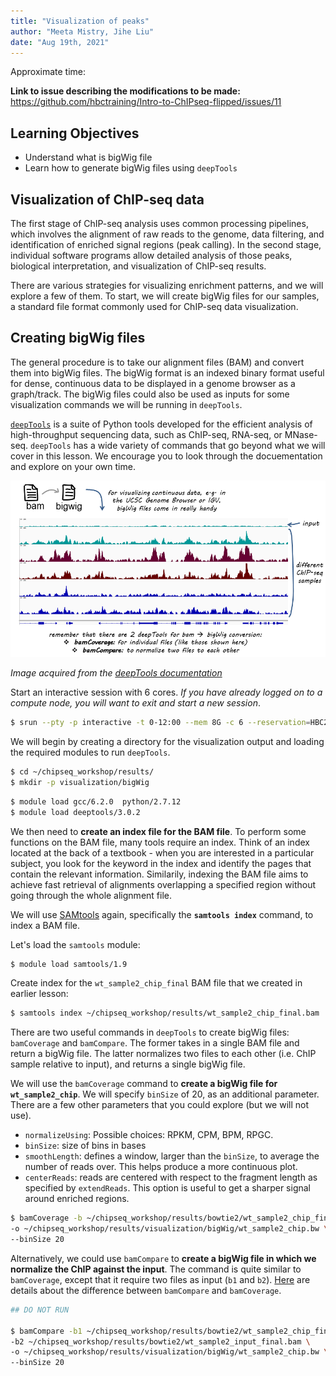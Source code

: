 ```yaml
---
title: "Visualization of peaks"
author: "Meeta Mistry, Jihe Liu"
date: "Aug 19th, 2021"
---
```


Approximate time:

**Link to issue describing the modifications to be made:** https://github.com/hbctraining/Intro-to-ChIPseq-flipped/issues/11

## Learning Objectives
* Understand what is bigWig file
* Learn how to generate bigWig files using `deepTools`

## Visualization of ChIP-seq data

The first stage of ChIP-seq analysis uses common processing pipelines, which involves the alignment of raw reads to the genome, data filtering, and identification of enriched signal regions (peak calling). In the second stage, individual software programs allow detailed analysis of those peaks, biological interpretation, and visualization of ChIP-seq results.

There are various strategies for visualizing enrichment patterns, and we will explore a few of them. To start, we will create bigWig files for our samples, a standard file format commonly used for ChIP-seq data visualization.

## Creating bigWig files

The general procedure is to take our alignment files (BAM) and convert them into bigWig files. The bigWig format is an indexed binary format useful for dense, continuous data to be displayed in a genome browser as a graph/track. The bigWig files could also be used as inputs for some visualization commands we will be running in `deepTools`. 

[`deepTools`](http://deeptools.readthedocs.org/en/latest/content/list_of_tools.html) is a suite of Python tools developed for the efficient analysis of high-throughput sequencing data, such as ChIP-seq, RNA-seq, or MNase-seq. `deepTools` has a wide variety of commands that go beyond what we will cover in this lesson. We encourage you to look through the docuementation and explore on your own time. 

<p align="center">
<img src="../img/bam_to_bigwig.png" width="700">
</p>

*Image acquired from the [deepTools documentation](http://deeptools.readthedocs.io/en/latest/content/tools/bamCoverage.html?highlight=bigwig)*

Start an interactive session with 6 cores. *If you have already logged on to a compute node, you will want to exit and start a new session*.

```bash
$ srun --pty -p interactive -t 0-12:00 --mem 8G -c 6 --reservation=HBC2 bash
```

We will begin by creating a directory for the visualization output and loading the required modules to run `deepTools`.

```bash
$ cd ~/chipseq_workshop/results/
$ mkdir -p visualization/bigWig
```

```bash
$ module load gcc/6.2.0  python/2.7.12
$ module load deeptools/3.0.2 
```

We then need to **create an index file for the BAM file**. To perform some functions on the BAM file, many tools require an index. Think of an index located at the back of a textbook - when you are interested in a particular subject, you look for the keyword in the index and identify the pages that contain the relevant information. Similarily, indexing the BAM file aims to achieve fast retrieval of alignments overlapping a specified region without going through the whole alignment file. 

We will use [SAMtools](http://samtools.sourceforge.net/) again, specifically the **`samtools index`** command, to index a BAM file.

Let's load the `samtools` module:

```bash
$ module load samtools/1.9
```

Create index for the `wt_sample2_chip_final` BAM file that we created in earlier lesson:

```bash
$ samtools index ~/chipseq_workshop/results/wt_sample2_chip_final.bam
```

There are two useful commands in `deepTools` to create bigWig files: `bamCoverage` and `bamCompare`. The former takes in a single BAM file and return a bigWig file. The latter normalizes two files to each other (i.e. ChIP sample relative to input), and returns a single bigWig file.

We will use the `bamCoverage` command to **create a bigWig file for `wt_sample2_chip`**. We will specify `binSize` of 20, as an additional parameter. There are a few other parameters that you could explore (but we will not use). 

* `normalizeUsing`: Possible choices: RPKM, CPM, BPM, RPGC.
* `binSize`: size of bins in bases
* `smoothLength`: defines a window, larger than the `binSize`, to average the number of reads over. This helps produce a more continuous plot.
* `centerReads`: reads are centered with respect to the fragment length as specified by `extendReads`. This option is useful to get a sharper signal around enriched regions.

```bash
$ bamCoverage -b ~/chipseq_workshop/results/bowtie2/wt_sample2_chip_final.bam \
-o ~/chipseq_workshop/results/visualization/bigWig/wt_sample2_chip.bw \
--binSize 20
```

Alternatively, we could use `bamCompare` to **create a bigWig file in which we normalize the ChIP against the input**. The command is quite similar to `bamCoverage`, except that it require two files as input (`b1` and `b2`). [Here](https://deeptools.readthedocs.io/en/develop/content/help_faq.html#when-should-i-use-bamcoverage-or-bamcompare) are details about the difference between `bamCompare` and `bamCoverage`.

```bash
## DO NOT RUN

$ bamCompare -b1 ~/chipseq_workshop/results/bowtie2/wt_sample2_chip_final.bam \
-b2 ~/chipseq_workshop/results/bowtie2/wt_sample2_input_final.bam \
-o ~/chipseq_workshop/results/visualization/bigWig/wt_sample2_chip.bw \
--binSize 20
```

